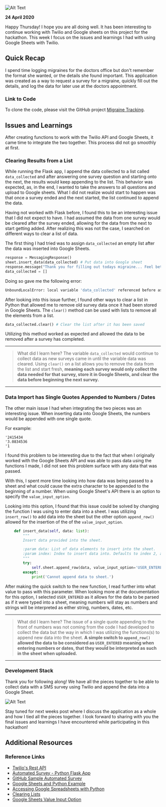 ![Alt Text](https://dev-to-uploads.s3.amazonaws.com/i/sa48md5iwlyyxqedm529.png)

**24 April 2020**

Happy Thursday! I hope you are all doing well. It has been interesting to continue working with Twilio and Google sheets on this project for the hackathon. This week I focus on the issues and learnings I had with using Google Sheets with Twilio.

## Quick Recap

I spend time logging migraines for the doctors office but don't remember the format she wanted, or the details she found important. This application was created as a way to request a survey for a migraine, quickly fill out the details, and log the data for later use at the doctors appointment.

### Link to Code

To clone the code, please visit the GitHub project [Migraine Tracking](https://github.com/rosejcday/migraine_tracking).

## Issues and Learnings

After creating functions to work with the Twilio API and Google Sheets, it came time to integrate the two together. This process did not go smoothly at first.

### Clearing Results from a List

While running the Flask app, I append the data collected to a list called `data_collected` and after answering one survey question and starting onto the next, the results would keep appending to the list. This behavior was expected, as, in the end, I wanted to take the answers to all questions and upload to Google sheets. What I did not realize would start to happen was that once a survey ended and the next started, the list continued to append the data.

Having not worked with Flask before, I found this to be an interesting issue that I did not expect to have. I had assumed the data from one survey would be cleared after the survey ended, allowing for the data from the next to start getting added. After realizing this was not the case, I searched on different ways to clear a list of data.

The first thing I had tried was to assign `data_collected` an empty list after the data was inserted into Google Sheets.

```python
response = MessagingResponse()
sheet.insert_data(data_collected) # Put data into Google sheet
response.message("Thank you for filling out todays migraine... Feel better soon! :)")
data_collected = []
```

Doing so gave me the following error:

```bash
UnboundLocalError: local variable 'data_collected' referenced before assignment
```

After looking into this issue further, I found other ways to clear a list in Python that allowed me to remove old survey data once it had been stored in Google Sheets. The `clear()` method can be used with lists to remove all the elements from a list.

```python
data_collected.clear() # Clear the list after it has been saved
```

Utilizing this method worked as expected and allowed the data to be removed after a survey has completed.

***

> What did I learn here? The variable `data_collected` would continue to collect data as new surveys came in until the variable data was cleared. Using `clear()` on a list allows you to remove the data from the list and start fresh, **meaning each survey would only collect the data needed for that survey, store it in Google Sheets, and clear the data before beginning the next survey.**

***

### Data Import has Single Quotes Appended to Numbers / Dates

The other main issue I had when integrating the two pieces was an interesting issue. When inserting data into Google Sheets, the numbers would be appended with one single quote.

For example:

```
'2415434
'3.0834536
'1
```

I found this problem to be interesting due to the fact that when I originally worked with the Google Sheets API and was able to pass data using the functions I made, I did not see this problem surface with any data that was passed.

With this, I spent more time looking into how data was being passed to a sheet and what could cause the extra character to be appended to the beginning of a number. When using Google Sheet's API there is an option to specify the `value_input_option`.

Looking into this option, I found that this issue could be solved by changing the function I was using to enter data into a sheet. I was utilizing `insert_row()` to add data into the sheet but the other option `append_row()` allowed for the insertion of the of the `value_input_option`.

```python
    def insert_data(self, data: list):
        """
        Insert data provided into the sheet.

        :param data: List of data elements to insert into the sheet.
        :param index: Index to insert data into. Defaults to index 2, assuming the first index has headers.
        """
        try:
            self.sheet.append_row(data, value_input_option='USER_ENTERED')
        except:
            print('Cannot append data to sheet.')
```

After making the quick switch to the new function, I read further into what value to pass with this parameter. When looking more at the documentation for this option, I selected `USER_ENTERED` as it allows for the data to be parsed as if it were typed into a sheet, meaning numbers will stay as numbers and strings will be interpreted as either string, numbers, dates, etc.

***

> What did I learn here? The issue of a single quote appending to the front of numbers was not coming from the code I had developed to collect the data but the way in which I was utilizing the functions(s) to append new data into the sheet. **A simple switch to `append_row()` allowed the data to be considered as `USER_ENTERED` meaning when entering numbers or dates, that they would be interpreted as such in the sheet when uploaded.**

***

### Development Stack

Thank you for following along! We have all the pieces together to be able to collect data with a SMS survey using Twilio and append the data into a Google Sheet.

![Alt Text](https://dev-to-uploads.s3.amazonaws.com/i/la7zchv71vf9rdwe5em7.png)

Stay tuned for next weeks post where I discuss the application as a whole and how I tied all the pieces together. I look forward to sharing with you  the final issues and learnings I have encountered while participating in this hackathon!

## Additional Resources

### Reference Links
- [Twilio's Rest API](https://www.twilio.com/docs/usage/api)
- [Automated Survey - Python Flask App](https://www.twilio.com/docs/voice/tutorials/automated-survey-python-flask)
- [GitHub Sample Automated Survey](https://github.com/TwilioDevEd/automated-survey-flask)
- [Google Sheets and Python Example](https://www.youtube.com/watch?v=vISRn5qFrkM&list=PLqrz4nXepkz60FNw4ORm1iLTn_R5o9fBb)
- [Accessing Google Spreadsheets with Python](https://towardsdatascience.com/accessing-google-spreadsheet-data-using-python-90a5bc214fd2)
- [Clearing Lists](https://www.geeksforgeeks.org/different-ways-to-clear-a-list-in-python/)
- [Google Sheets Value Input Option](https://developers.google.com/sheets/api/reference/rest/v4/ValueInputOption)
